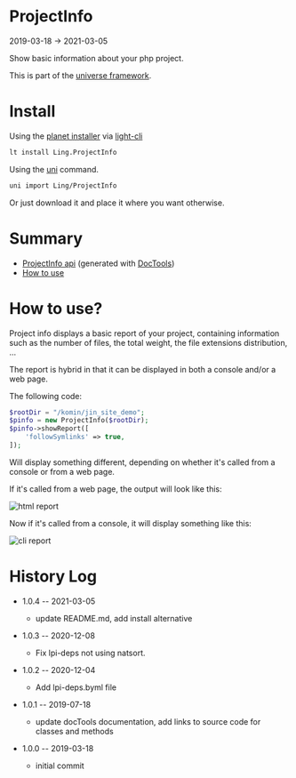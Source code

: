 ProjectInfo
===========
2019-03-18 -> 2021-03-05



Show basic information about your php project.


This is part of the [universe framework](https://github.com/karayabin/universe-snapshot).


Install
==========
Using the [planet installer](https://github.com/lingtalfi/Light_PlanetInstaller) via [light-cli](https://github.com/lingtalfi/Light_Cli)
```bash
lt install Ling.ProjectInfo
```

Using the [uni](https://github.com/lingtalfi/universe-naive-importer) command.
```bash
uni import Ling/ProjectInfo
```

Or just download it and place it where you want otherwise.






Summary
===========
- [ProjectInfo api](https://github.com/lingtalfi/ProjectInfo/blob/master/doc/api/Ling/ProjectInfo.md) (generated with [DocTools](https://github.com/lingtalfi/DocTools))
- [How to use](#how-to-use)




How to use?
===============

Project info displays a basic report of your project, containing information such as the number of files,
the total weight, the file extensions distribution, ...



The report is hybrid in that it can be displayed in both a console and/or a web page.

The following code:


```php
$rootDir = "/komin/jin_site_demo";
$pinfo = new ProjectInfo($rootDir);
$pinfo->showReport([
    'followSymlinks' => true,
]);
```



Will display something different, depending on whether it's called from a console or from a web page.

If it's called from a web page, the output will look like this:

![html report](http://lingtalfi.com/img/universe/ProjectInfo/project-info-html-report.png)

Now if it's called from a console, it will display something like this:

![cli report](http://lingtalfi.com/img/universe/ProjectInfo/project-info-cli-report.png)


History Log
=============

- 1.0.4 -- 2021-03-05

    - update README.md, add install alternative

- 1.0.3 -- 2020-12-08

    - Fix lpi-deps not using natsort.

- 1.0.2 -- 2020-12-04

    - Add lpi-deps.byml file

- 1.0.1 -- 2019-07-18

    - update docTools documentation, add links to source code for classes and methods
    
- 1.0.0 -- 2019-03-18

    - initial commit